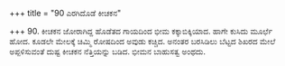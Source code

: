 +++
title = "90 ಎರಗಿದೊಡೆ ಕೀಚಕನ"

+++
90. ಕೀಚಕನ ಜೋರಾಗಿದ್ದ ಹೊಡೆತದ ಗಾಯದಿಂದ ಭೀಮ ಕಕ್ಕಾಬಿಕ್ಕಿಯಾದ. ಹಾಗೇ ಕುಸಿದು ಮೂರ್ಛೆ ಹೋದ. ಕೂಡಲೇ ಮೇಲಕ್ಕೆ ಚಿಮ್ಮಿ ರೋಷದಿಂದ ಅವುಡು ಕಚ್ಚಿದ. ಅನಂತರ ಬರಸಿಡಿಲು ಬೆಟ್ಟದ ಶಿಖರದ ಮೇಲೆ ಅಪ್ಪಳಿಸುವಂತೆ ದುಷ್ಟ ಕೀಚಕನ ನೆತ್ತಿಯನ್ನು ಬಡಿದ. ಭೀಮನ ಬಾಹುಸತ್ವ ಅಂಥದು.